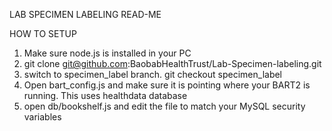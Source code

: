 LAB SPECIMEN LABELING READ-ME<br />

HOW TO SETUP<br />
1. Make sure node.js is installed in your PC<br />
2. git clone git@github.com:BaobabHealthTrust/Lab-Specimen-labeling.git<br />
3. switch to specimen_label branch. git checkout specimen_label<br />
4. Open bart_config.js and make sure it is pointing where your BART2 is running. This uses healthdata database<br />
5. open db/bookshelf.js and edit the file to match your MySQL security variables
